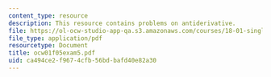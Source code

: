 ```yaml
---
content_type: resource
description: This resource contains problems on antiderivative.
file: https://ol-ocw-studio-app-qa.s3.amazonaws.com/courses/18-01-single-variable-calculus-fall-2005/ca494ce2f9674cfb56bdbafd40e82a30_ocw01f05exam5.pdf
file_type: application/pdf
resourcetype: Document
title: ocw01f05exam5.pdf
uid: ca494ce2-f967-4cfb-56bd-bafd40e82a30
---
```

